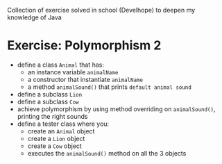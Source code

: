 Collection of exercise solved in school (Develhope) to deepen my knowledge of Java

# Exercise: Polymorphism 2
* define a class `Animal` that has:
  * an instance variable `animalName`
  * a constructor that instantiate `animalName`
  * a method `animalSound()` that prints `default animal sound`
* define a subclass `Lion`
* define a subclass `Cow`
* achieve polymorphism by using method overriding on `animalSound()`, printing the right sounds
* define a tester class where you:
  * create an `Animal` object
  * create a `Lion` object
  * create a `Cow` object
  * executes the `animalSound()` method on all the 3 objects
